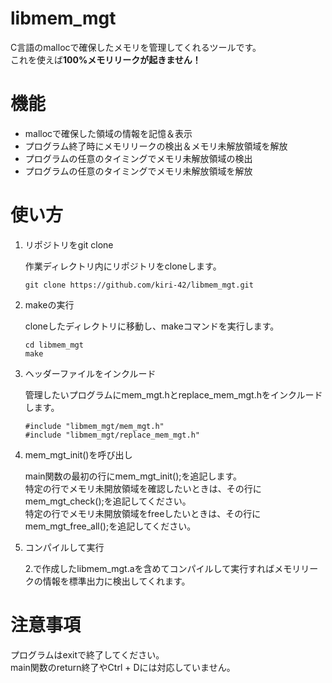 # libmem_mgt

C言語のmallocで確保したメモリを管理してくれるツールです。<br>
これを使えば**100%メモリリークが起きません！**

# 機能

- mallocで確保した領域の情報を記憶＆表示
- プログラム終了時にメモリリークの検出＆メモリ未解放領域を解放
- プログラムの任意のタイミングでメモリ未解放領域の検出
- プログラムの任意のタイミングでメモリ未解放領域を解放

# 使い方

1. リポジトリをgit clone

	作業ディレクトリ内にリポジトリをcloneします。
	```
	git clone https://github.com/kiri-42/libmem_mgt.git
	```
1. makeの実行

	cloneしたディレクトリに移動し、makeコマンドを実行します。
	```
	cd libmem_mgt
	make
	```
1. ヘッダーファイルをインクルード

	管理したいプログラムにmem_mgt.hとreplace_mem_mgt.hをインクルードします。
	```
	#include "libmem_mgt/mem_mgt.h"
	#include "libmem_mgt/replace_mem_mgt.h"
	```
1. mem_mgt_init()を呼び出し

	main関数の最初の行にmem_mgt_init();を追記します。<br>
	特定の行でメモリ未開放領域を確認したいときは、その行にmem_mgt_check();を追記してください。<br>
	特定の行でメモリ未開放領域をfreeしたいときは、その行にmem_mgt_free_all();を追記してください。
1. コンパイルして実行

	2.で作成したlibmem_mgt.aを含めてコンパイルして実行すればメモリリークの情報を標準出力に検出してくれます。

# 注意事項

プログラムはexitで終了してください。<br>
main関数のreturn終了やCtrl + Dには対応していません。